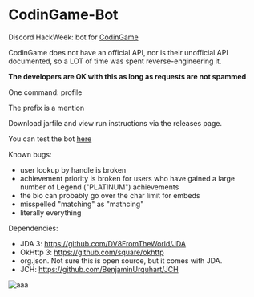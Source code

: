 # CodinGame-Bot
Discord HackWeek: bot for [CodinGame](https://www.codingame.com/)

CodinGame does not have an official API, nor is their unofficial API documented, so a LOT of time was spent reverse-engineering it.

**The developers are OK with this as long as requests are not spammed**

One command: profile

The prefix is a mention

Download jarfile and view run instructions via the releases page.

You can test the bot [here](https://discord.gg/Xa94RwU)

Known bugs:
- user lookup by handle is broken
- achievement priority is broken for users who have gained a large number of Legend ("PLATINUM") achievements
- the bio can probably go over the char limit for embeds
- misspelled "matching" as "mathcing"
- literally everything

Dependencies:
- JDA 3: https://github.com/DV8FromTheWorld/JDA
- OkHttp 3: https://github.com/square/okhttp
- org.json. Not sure this is open source, but it comes with JDA.
- JCH: https://github.com/BenjaminUrquhart/JCH

![aaa](https://chat.is-going-to-rickroll.me/i/MSGRtVrwVcfZVQ.png)
